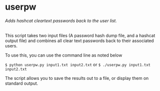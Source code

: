 # userpw
###### Adds hashcat cleartext passwords back to the user list.
This script takes two input files (A password hash dump file, and a hashcat output file) and combines all clear text passwords back to their associated users.

To use this, you can use the command line as noted below

`$ python userpw.py input1.txt input2.txt`
or `$ ./userpw.py input1.txt input2.txt`

The script allows you to save the results out to a file, or display them on standard output.
